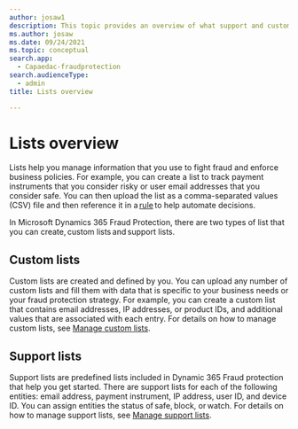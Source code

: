 ```yaml
---
author: josaw1
description: This topic provides an overview of what support and custom lists are, and how to manage information on lists in Dynamics 365 Fraud Protection.  
ms.author: josaw
ms.date: 09/24/2021
ms.topic: conceptual
search.app: 
  - Capaedac-fraudprotection
search.audienceType:
  - admin
title: Lists overview

---
```


# Lists overview

Lists help you manage information that you use to fight fraud and enforce business policies. For example, you can create a list to track payment instruments that you consider risky or user email addresses that you consider safe. You can then upload the list as a comma-separated values (CSV) file and then reference it in a [rule](rules.md) to help automate decisions. 

In Microsoft Dynamics 365 Fraud Protection, there are two types of list that you can create, custom lists and support lists. 

## Custom lists

Custom lists are created and defined by you. You can upload any number of custom lists and fill them with data that is specific to your business needs or your fraud protection strategy. For example, you can create a custom list that contains email addresses, IP addresses, or product IDs, and additional values that are associated with each entry. For details on how to manage custom lists, see [Manage custom lists](lists.md).

## Support lists

Support lists are predefined lists included in Dynamic 365 Fraud protection that help you get started. There are support lists for each of the following entities: email address, payment instrument, IP address, user ID, and device ID. You can assign entities the status of safe, block, or watch. For details on how to manage support lists, see [Manage support lists](manage-support-lists.md).

